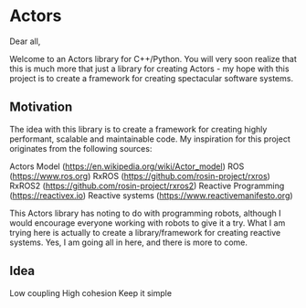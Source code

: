 # Actors
Dear all,

Welcome to an Actors library for C++/Python. You will very soon realize that this is much more that just a library for creating Actors - my hope with this project is to create a framework for creating spectacular software systems.

## Motivation
The idea with this library is to create a framework for creating highly performant, scalable and maintainable code. My inspiration for this project originates from the following sources:

Actors Model (https://en.wikipedia.org/wiki/Actor_model)
ROS (https://www.ros.org)
RxROS (https://github.com/rosin-project/rxros)
RxROS2 (https://github.com/rosin-project/rxros2)
Reactive Programming (https://reactivex.io)
Reactive systems (https://www.reactivemanifesto.org)

This Actors library has noting to do with programming robots, although I would encourage everyone working with robots to give it a try. What I am trying here is actually to create a library/framework for creating reactive systems. Yes, I am going all in here, and there is more to come.

## Idea


Low coupling
High cohesion
Keep it simple
